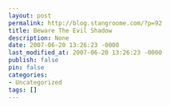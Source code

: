 ```yaml
---
layout: post
permalink: http://blog.stangroome.com/?p=92
title: Beware The Evil Shadow
description: None
date: 2007-06-20 13:26:23 -0000
last_modified_at: 2007-06-20 13:26:23 -0000
publish: false
pin: false
categories:
- Uncategorized
tags: []
---
```

<![CDATA[

[![Evil Shadow](http://www.codeassassin.com/blog/content/binary/WindowsLiveWriter/BewareTheEvilShadow_13887/evilshadow_1.jpg)](http://www.flickr.com/photos/herby_fr/51491971/) Object-oriented programming principles have been an excellent addition to software development but one component that inevitably appears in OO languages has confounded me by it's uselessness. In VB.NET it is known as the "Shadows" modifier, in C# it is found in class member declarations sharing the name "new".

The purpose of this modifier keyword is to allow a subclass to redefine a property, field, or method of the base class where the base class has not been declared "Overridable" or "virtual" in VB.NET or C# respectively. Unfortunately it suffers from a major drawback, as demonstrated by the following code:

class Base  
{  
   virtual public string Extendable() { return "Extend"; }  
   public string Locked() { return "Lock"; }  
}  
  
class Foo : Base  
{  
   override public string Extendable() { return "Food"; }  
   new public string Locked() { return "Picked"; }  
}  
  
Base b = new Base();  
b.Extendable(); // returns "Extend"  
b.Locked(); // returns "Lock"  

Foo f = new Foo();  
f.Extendable(); // returns "Food"  
f.Locked(); // returns "Picked"  

Base bf = new Foo();  
bf.Extendable(); // returns "Food"  
bf.Locked(); // returns "Lock" !!!  

As you can see, if the Foo methods are called via a Foo-typed variable, there is no difference between shadowing and overriding. However, as soon as you call a Foo method via a Base-typed variable, or pass a Foo instance to another class expecting a Base, you lose the functionality of Foo.

If "new" is omitted from Foo's implementation of Locked, Visual Studio reports an error: _The keyword 'new' is required on 'Locked' because it hides method 'Base.Locked()'_. It is very easy for someone to simply add the keyword as required with realising the consequences.

Occasionally, all you might want to do is utilise some existing behaviour in a base class and add some more features and shadowing or member hiding is fine. The fact that you have used shadowing is not obvious in the calling code though.

Most of the time, I want to alter the behaviour of a base class and pass my new subclass to existing code, perhaps in the Framework, that is only expecting the base type. Beware.

]]>
